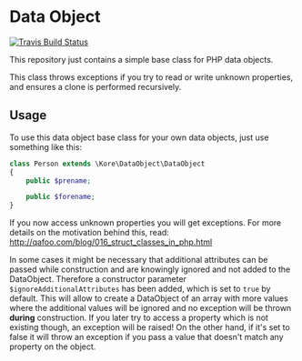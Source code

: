 # Data Object

[![Travis Build Status](https://travis-ci.org/kore/DataObject.svg "Travis Build Status")](https://travis-ci.org/kore/DataObject)

This repository just contains a simple base class for PHP data objects.

This class throws exceptions if you try to read or write unknown properties,
and ensures a clone is performed recursively.

## Usage

To use this data object base class for your own data objects, just use
something like this:

```php
class Person extends \Kore\DataObject\DataObject
{
    public $prename;

    public $forename;
}
```

If you now access unknown properties you will get exceptions. For more details
on the motivation behind this, read:
http://qafoo.com/blog/016_struct_classes_in_php.html

In some cases it might be necessary that additional attributes can be passed while construction and are knowingly
ignored and not added to the DataObject. Therefore a constructor parameter `$ignoreAdditionalAttributes` has been added,
which is set to `true` by default. 
This will allow to create a DataObject of an array with more values where the additional values will be ignored and no
exception will be thrown **during** construction. If you later try to access a property which is not existing though,
an exception will be raised! On the other hand, if it's set to false it will throw an exception if you pass a value that
doesn't match any property on the object.
